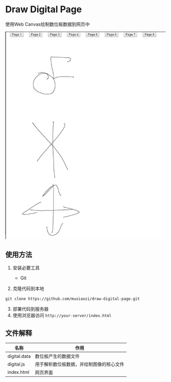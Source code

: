 # Draw Digital Page

使用Web Canvas绘制数位板数据到网页中

![](temp1.jpg)

## 使用方法

1. 安装必要工具
    * Git

2. 克隆代码到本地
```
git clone https://github.com/muxiaozi/draw-digital-page.git
```

3. 部署代码到服务器
4. 使用浏览器访问 `http://your-server/index.html`

## 文件解释

| 名称 | 作用 |
|------|------|
| digital.data | 数位板产生的数据文件 |
| digital.js | 用于解析数位板数据，并绘制图像的核心文件 |
| index.html | 网页界面 |